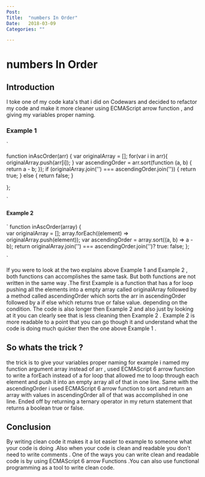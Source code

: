 ```yaml
---
Post:   
Title:  "numbers In Order"
Date:   2018-03-09
Categories: ""

---
```

# numbers In Order 

## Introduction 
I toke one of my code kata's that i did on Codewars and decided to refactor my code and make it more cleaner using ECMAScript arrow function , and giving my variables proper naming.    

### Example 1 
`

function inAscOrder(arr) {
    var originalArray = [];
    for(var i in arr){
        originalArray.push(arr[i]);
    }
     var ascendingOrder = arr.sort(function (a, b) {
        return a - b;
    });
    if (originalArray.join('') === ascendingOrder.join('')) {
        return true;
    } else {
        return false;
    }

};

`
#### Example 2

`
function inAscOrder(array) {  
    var originalArray = [];
    array.forEach((element) => originalArray.push(element));
    var ascendingOrder = array.sort((a, b) => a - b);
    return  originalArray.join('') === ascendingOrder.join('')? true: false;
};

`

If you were to look at the two explains above Example 1 and Example 2 , both functions can accomplishes the same task. But both functions are not written in the
same way .The first Example is a function that has a for loop pushing all the elements into a empty array called originalArray followed by a method called ascendingOrder which sorts the arr
 in ascendingOrder followed by a if else which returns true or false value. depending on the condition. The code is also longer then Example 2 and also just by looking at it you can clearly see
 that is less cleaning then Example 2 . Example 2 is more readable to a point that you can go though it and understand what the code is doing much quicker then the one above Example 1 . 

## So whats the trick ?

the trick is to give your variables proper naming for example i named my function argument array instead of arr , used ECMAScript 6 arrow function to write a forEach instead of a for loop
that allowed me to loop through each element and push it into an empty array all of that in one line. Same with the ascendingOrder i used ECMAScript 6 arrow function to sort and return an array with values in ascendingOrder all of that was accomplished in one line. Ended off by returning a ternary operator in my return statement that returns a boolean true or false.  


## Conclusion 

By writing clean code it makes it a lot easier to example to someone what your code is doing  .Also when your code is clean and readable you don't need to write comments .
One of the ways you can write clean and readable code is by using ECMAScript 6 arrow Functions .You can also use functional programming as a tool to write clean code.   










